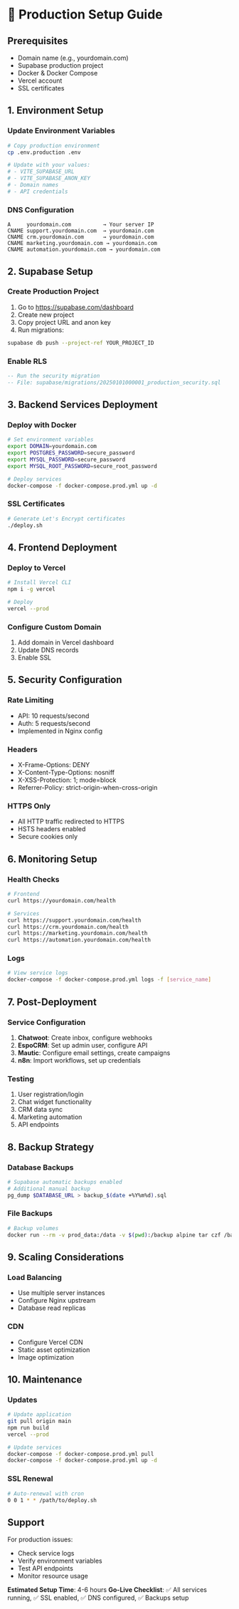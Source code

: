 # 🚀 Production Setup Guide

## Prerequisites
- Domain name (e.g., yourdomain.com)
- Supabase production project
- Docker & Docker Compose
- Vercel account
- SSL certificates

## 1. Environment Setup

### Update Environment Variables
```bash
# Copy production environment
cp .env.production .env

# Update with your values:
# - VITE_SUPABASE_URL
# - VITE_SUPABASE_ANON_KEY
# - Domain names
# - API credentials
```

### DNS Configuration
```
A     yourdomain.com          → Your server IP
CNAME support.yourdomain.com  → yourdomain.com
CNAME crm.yourdomain.com      → yourdomain.com
CNAME marketing.yourdomain.com → yourdomain.com
CNAME automation.yourdomain.com → yourdomain.com
```

## 2. Supabase Setup

### Create Production Project
1. Go to https://supabase.com/dashboard
2. Create new project
3. Copy project URL and anon key
4. Run migrations:
```bash
supabase db push --project-ref YOUR_PROJECT_ID
```

### Enable RLS
```sql
-- Run the security migration
-- File: supabase/migrations/20250101000001_production_security.sql
```

## 3. Backend Services Deployment

### Deploy with Docker
```bash
# Set environment variables
export DOMAIN=yourdomain.com
export POSTGRES_PASSWORD=secure_password
export MYSQL_PASSWORD=secure_password
export MYSQL_ROOT_PASSWORD=secure_root_password

# Deploy services
docker-compose -f docker-compose.prod.yml up -d
```

### SSL Certificates
```bash
# Generate Let's Encrypt certificates
./deploy.sh
```

## 4. Frontend Deployment

### Deploy to Vercel
```bash
# Install Vercel CLI
npm i -g vercel

# Deploy
vercel --prod
```

### Configure Custom Domain
1. Add domain in Vercel dashboard
2. Update DNS records
3. Enable SSL

## 5. Security Configuration

### Rate Limiting
- API: 10 requests/second
- Auth: 5 requests/second
- Implemented in Nginx config

### Headers
- X-Frame-Options: DENY
- X-Content-Type-Options: nosniff
- X-XSS-Protection: 1; mode=block
- Referrer-Policy: strict-origin-when-cross-origin

### HTTPS Only
- All HTTP traffic redirected to HTTPS
- HSTS headers enabled
- Secure cookies only

## 6. Monitoring Setup

### Health Checks
```bash
# Frontend
curl https://yourdomain.com/health

# Services
curl https://support.yourdomain.com/health
curl https://crm.yourdomain.com/health
curl https://marketing.yourdomain.com/health
curl https://automation.yourdomain.com/health
```

### Logs
```bash
# View service logs
docker-compose -f docker-compose.prod.yml logs -f [service_name]
```

## 7. Post-Deployment

### Service Configuration
1. **Chatwoot**: Create inbox, configure webhooks
2. **EspoCRM**: Set up admin user, configure API
3. **Mautic**: Configure email settings, create campaigns
4. **n8n**: Import workflows, set up credentials

### Testing
1. User registration/login
2. Chat widget functionality
3. CRM data sync
4. Marketing automation
5. API endpoints

## 8. Backup Strategy

### Database Backups
```bash
# Supabase automatic backups enabled
# Additional manual backup
pg_dump $DATABASE_URL > backup_$(date +%Y%m%d).sql
```

### File Backups
```bash
# Backup volumes
docker run --rm -v prod_data:/data -v $(pwd):/backup alpine tar czf /backup/backup_$(date +%Y%m%d).tar.gz /data
```

## 9. Scaling Considerations

### Load Balancing
- Use multiple server instances
- Configure Nginx upstream
- Database read replicas

### CDN
- Configure Vercel CDN
- Static asset optimization
- Image optimization

## 10. Maintenance

### Updates
```bash
# Update application
git pull origin main
npm run build
vercel --prod

# Update services
docker-compose -f docker-compose.prod.yml pull
docker-compose -f docker-compose.prod.yml up -d
```

### SSL Renewal
```bash
# Auto-renewal with cron
0 0 1 * * /path/to/deploy.sh
```

## Support

For production issues:
- Check service logs
- Verify environment variables
- Test API endpoints
- Monitor resource usage

**Estimated Setup Time**: 4-6 hours
**Go-Live Checklist**: ✅ All services running, ✅ SSL enabled, ✅ DNS configured, ✅ Backups setup
